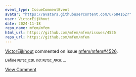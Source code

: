```yaml
---
event_type: IssueCommentEvent
avatar: "https://avatars.githubusercontent.com/u/684162?"
user: VictorEijkhout
date: 2024-11-18
repo_name: mfem/mfem
html_url: https://github.com/mfem/mfem/issues/4526
repo_url: https://github.com/mfem/mfem
---
```


<a href='https://github.com/VictorEijkhout' target='_blank'>VictorEijkhout</a> commented on issue <a href='https://github.com/mfem/mfem/issues/4526' target='_blank'>mfem/mfem#4526</a>.

<small>Define `PETSC_DIR`, not `PETSC_ARCH`:...</small>

<a href='https://github.com/mfem/mfem/issues/4526' target='_blank'>View Comment</a>